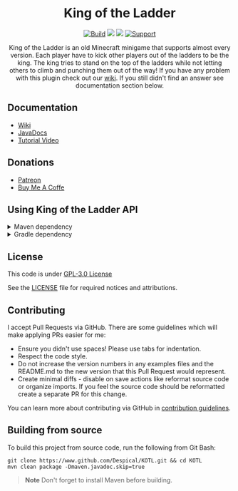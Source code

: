 <h1 align="center">King of the Ladder</h1>

<div align="center">

[![Build](https://github.com/Despical/KOTL/actions/workflows/build.yml/badge.svg?branch=master)](https://github.com/Despical/KOTL/actions/workflows/build.yml)
[![](https://jitpack.io/v/Despical/KOTL.svg)](https://jitpack.io/#Despical/KOTL)
[![](https://img.shields.io/badge/JavaDocs-latest-lime.svg)](https://javadoc.jitpack.io/com/github/Despical/KOTL/latest/javadoc/index.html)
[![Support](https://img.shields.io/badge/Patreon-Support-lime.svg?logo=Patreon)](https://www.patreon.com/despical)

King of the Ladder is an old Minecraft minigame that supports almost every version. Each player have to kick other players
out of the ladders to be the king. The king tries to stand on the top of the ladders while not letting others to climb and
punching them out of the way! If you have any problem with this plugin check out our [wiki](https://github.com/Despical/KOTL/wiki).
If you still didn't find an answer see documentation section below.

</div>

## Documentation
- [Wiki](https://github.com/Despical/KOTL/wiki)
- [JavaDocs](https://javadoc.jitpack.io/com/github/Despical/KOTL/latest/javadoc/index.html)
- [Tutorial Video](https://www.youtube.com/watch?v=O_vkf_J4OgY)

## Donations
- [Patreon](https://www.patreon.com/despical)
- [Buy Me A Coffe](https://www.buymeacoffee.com/despical)

## Using King of the Ladder API
<details>
<summary>Maven dependency</summary>

```xml
<repository>
    <id>jitpack.io</id>
    <url>https://jitpack.io</url>
</repository>
```
```xml
<dependency>
    <groupId>com.github.Despical</groupId>
    <artifactId>KOTL</artifactId>
    <version>2.7.7</version>
    <scope>compile</scope>
</dependency>
```

</details>

<details>
<summary>Gradle dependency</summary>

```
repositories {
    maven { url 'https://jitpack.io' }
}
```
```
dependencies {
    compileOnly group: "com.github.Despical", name: "KOTL", version: "2.7.7;
}
```
</details>

## License
This code is under [GPL-3.0 License](http://www.gnu.org/licenses/gpl-3.0.html)

See the [LICENSE](https://github.com/Despical/KOTL/blob/master/LICENSE) file for required notices and attributions.

## Contributing

I accept Pull Requests via GitHub. There are some guidelines which will make applying PRs easier for me:
+ Ensure you didn't use spaces! Please use tabs for indentation.
+ Respect the code style.
+ Do not increase the version numbers in any examples files and the README.md to the new version that this Pull Request would represent.
+ Create minimal diffs - disable on save actions like reformat source code or organize imports. If you feel the source code should be reformatted create a separate PR for this change.

You can learn more about contributing via GitHub in [contribution guidelines](../CONTRIBUTING.md).

## Building from source
To build this project from source code, run the following from Git Bash:
```
git clone https://www.github.com/Despical/KOTL.git && cd KOTL
mvn clean package -Dmaven.javadoc.skip=true
```

> **Note** Don't forget to install Maven before building.
